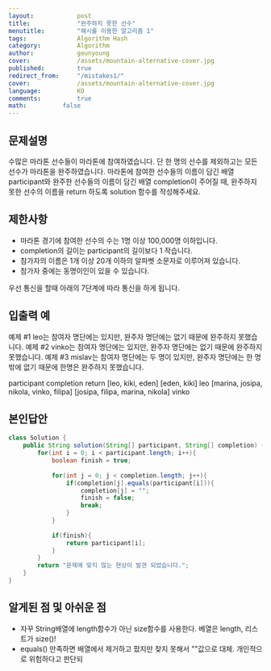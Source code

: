 ```yaml
---
layout:            post
title:             "완주하지 못한 선수"
menutitle:         "해시를 이용한 알고리즘 1"
tags:              Algorithm Hash
category:          Algorithm
author:            geunyoung
cover:             /assets/mountain-alternative-cover.jpg
published:         true
redirect_from:     "/mistakes1/"
cover:             /assets/mountain-alternative-cover.jpg
language:          KO
comments:          true
math:		   false
---
```




## 문제설명
수많은 마라톤 선수들이 마라톤에 참여하였습니다. 단 한 명의 선수를 제외하고는 모든 선수가 마라톤을 완주하였습니다.
마라톤에 참여한 선수들의 이름이 담긴 배열 participant와 완주한 선수들의 이름이 담긴 배열 completion이 주어질 때, 완주하지 못한 선수의 이름을 return 하도록 solution 함수를 작성해주세요.

## 제한사항
 - 마라톤 경기에 참여한 선수의 수는 1명 이상 100,000명 이하입니다.
 - completion의 길이는 participant의 길이보다 1 작습니다.
 - 참가자의 이름은 1개 이상 20개 이하의 알파벳 소문자로 이루어져 있습니다.
 - 참가자 중에는 동명이인이 있을 수 있습니다.

우선 통신을 할때 아래의 7단계에 따라 통신을 하게 됩니다.


## 입출력 예
예제 #1 leo는 참여자 명단에는 있지만, 완주자 명단에는 없기 때문에 완주하지 못했습니다.
예제 #2 vinko는 참여자 명단에는 있지만, 완주자 명단에는 없기 때문에 완주하지 못했습니다.
예제 #3 mislav는 참여자 명단에는 두 명이 있지만, 완주자 명단에는 한 명밖에 없기 때문에 한명은 완주하지 못했습니다.

participant	                            completion	                      return
[leo, kiki, eden]                      	[eden, kiki]	                    leo
[marina, josipa, nikola, vinko, filipa]	[josipa, filipa, marina, nikola]	vinko

## 본인답안

```java
class Solution {
    public String solution(String[] participant, String[] completion) {
        for(int i = 0; i < participant.length; i++){
            boolean finish = true;
            
            for(int j = 0; j < completion.length; j++){
                if(completion[j].equals(participant[i])){
                    completion[j] = "";
                    finish = false;
                    break;
                }
            }
            
            if(finish){
                return participant[i];
            }
        }      
        return "문제에 맞지 않는 현상이 발견 되었습니다.";
    }
}
```

## 알게된 점 및 아쉬운 점

 - 자꾸 String배열에 length함수가 아닌 size함수를 사용한다. 베열은 length, 리스트가 size()!
 - equals() 만족하면 배열에서 제거하고 팠지만 찾지 못해서 ""값으로 대체. 개인적으로 위험하다고 판단되


